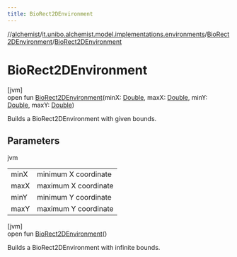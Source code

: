 ```yaml
---
title: BioRect2DEnvironment
---
```

//[alchemist](../../../index.html)/[it.unibo.alchemist.model.implementations.environments](../index.html)/[BioRect2DEnvironment](index.html)/[BioRect2DEnvironment](-bio-rect2-d-environment.html)



# BioRect2DEnvironment



[jvm]\
open fun [BioRect2DEnvironment](-bio-rect2-d-environment.html)(minX: [Double](https://kotlinlang.org/api/latest/jvm/stdlib/kotlin/-double/index.html), maxX: [Double](https://kotlinlang.org/api/latest/jvm/stdlib/kotlin/-double/index.html), minY: [Double](https://kotlinlang.org/api/latest/jvm/stdlib/kotlin/-double/index.html), maxY: [Double](https://kotlinlang.org/api/latest/jvm/stdlib/kotlin/-double/index.html))



Builds a BioRect2DEnvironment with given bounds.



## Parameters


jvm

| | |
|---|---|
| minX | minimum X coordinate |
| maxX | maximum X coordinate |
| minY | minimum Y coordinate |
| maxY | maximum Y coordinate |





[jvm]\
open fun [BioRect2DEnvironment](-bio-rect2-d-environment.html)()



Builds a BioRect2DEnvironment with infinite bounds.




